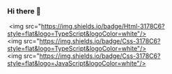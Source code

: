 ### Hi there 👋
 <img src="https://img.shields.io/badge/Html-3178C6?style=flat&logo=TypeScript&logoColor=white"/>
 <img src="https://img.shields.io/badge/Css-3178C6?style=flat&logo=TypeScript&logoColor=white"/>
 <img src="https://img.shields.io/badge/Css-3178C6?style=flat&logo=JavaScript&logoColor=white"/>

<!--
**jyj1111/jyj1111** is a ✨ _special_ ✨ repository because its `README.md` (this file) appears on your GitHub profile.

Here are some ideas to get you started:

- 🔭 I’m currently working on ...
- 🌱 I’m currently learning ...
- 👯 I’m looking to collaborate on ...
- 🤔 I’m looking for help with ...
- 💬 Ask me about ...
- 📫 How to reach me: ...
- 😄 Pronouns: ...
- ⚡ Fun fact: ...
-->
